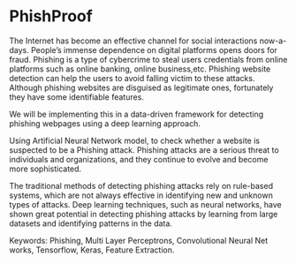 # PhishProof
The Internet has become an effective channel for social interactions now-a-days. People’s immense dependence on digital platforms opens doors for fraud. Phishing is a type of cybercrime to steal users credentials from online platforms such as online banking, online business,etc. Phishing website detection can help the users to avoid falling victim to these attacks. Although phishing websites are disguised as legitimate ones, fortunately they have some identifiable features.

We will be implementing this in a data-driven framework for detecting phishing webpages using a deep learning approach.

Using Artificial Neural Network model, to check whether a website is suspected to be a Phishing attack. Phishing attacks are a serious threat to individuals and organizations, and they continue to evolve and become more sophisticated.

The traditional methods of detecting phishing attacks rely on rule-based systems, which are not always effective in identifying new and unknown types of attacks. Deep learning techniques, such as neural networks, have shown great potential in detecting phishing attacks by learning from large datasets and identifying patterns in the data. 

Keywords: Phishing, Multi Layer Perceptrons, Convolutional Neural Net works, Tensorflow, Keras, Feature Extraction. 
